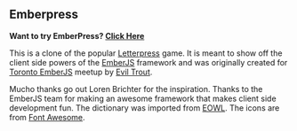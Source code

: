 ## Emberpress

**Want to try EmberPress? [Click Here](http://emberpress.eviltrout.com)**

This is a clone of the popular [Letterpress](https://itunes.apple.com/ca/app/letterpress-word-game/id526619424?mt=8)
game. It is meant to show off the client side powers of the [EmberJS](http://emberjs.org)
framework and was originally created for [Toronto EmberJS](http://torontoemberjs.com)
meetup by [Evil Trout](http://eviltrout.com).

Mucho thanks go out Loren Brichter for the inspiration. Thanks to the EmberJS 
team for making an awesome framework that makes client side development fun. 
The dictionary was imported from [EOWL](http://dreamsteep.com/projects/the-english-open-word-list.html).
The icons are from [Font Awesome](http://fortawesome.github.com/Font-Awesome).